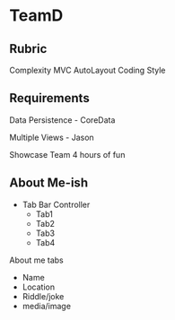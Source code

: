 #  TeamD


## Rubric
Complexity
MVC
AutoLayout
Coding Style

## Requirements
Data Persistence 
    - CoreData
    
Multiple Views
    - Jason

Showcase Team
4 hours of fun

## About Me-ish

- Tab Bar Controller
    - Tab1
    - Tab2 
    - Tab3
    - Tab4
    
About me tabs
 - Name
 - Location
 - Riddle/joke
 - media/image
 
